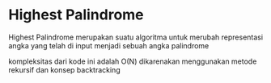 # Highest Palindrome

Highest Palindrome merupakan suatu algoritma untuk merubah representasi angka yang telah di input menjadi sebuah angka palindrome

kompleksitas dari kode ini adalah O(N) dikarenakan menggunakan metode rekursif dan konsep backtracking
